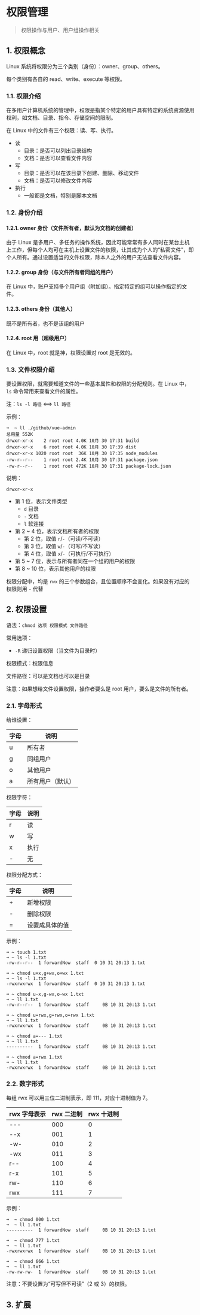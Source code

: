 # 权限管理

>权限操作与用户、用户组操作相关

## 1. 权限概念

Linux 系统将权限分为三个类别（身份）：owner、group、others。

每个类别有各自的 read、write、execute 等权限。

### 1.1. 权限介绍

在多用户计算机系统的管理中，权限是指某个特定的用户具有特定的系统资源使用权利，如文档、目录、指令、存储空间的限制。

在 Linux 中的文件有三个权限：读、写、执行。

* 读
  * 目录：是否可以列出目录结构
  * 文档：是否可以查看文件内容
* 写
  * 目录：是否可以在该目录下创建、删除、移动文件
  * 文档：是否可以修改文件内容
* 执行
  * 一般都是文档，特别是脚本文档

### 1.2. 身份介绍

#### 1.2.1. owner 身份（文件所有者，默认为文档的创建者）

由于 Linux 是多用户、多任务的操作系统，因此可能常常有多人同时在某台主机上工作，但每个人均可在主机上设置文件的权限，让其成为个人的“私密文件”，即个人所有。通过设置适当的文件权限，除本人之外的用户无法查看文件内容。

#### 1.2.2. group 身份（与文件所有者同组的用户）

在 Linux 中，账户支持多个用户组（附加组）。指定特定的组可以操作指定的文件。

#### 1.2.3. others 身份（其他人）

既不是所有者，也不是该组的用户

#### 1.2.4. root 用（超级用户）

在 Linux 中，root 就是神，权限设置对 root 是无效的。

### 1.3. 文件权限介绍

要设置权限，就需要知道文件的一些基本属性和权限的分配规则。在 Linux 中，`ls` 命令常用来查看文件的属性。

注：`ls -l 路径` <==> `ll 路径`

示例：

```shell
➜  ~ ll ./github/vue-admin
总用量 552K
drwxr-xr-x    2 root root 4.0K 10月 30 17:31 build
drwxr-xr-x    6 root root 4.0K 10月 30 17:39 dist
drwxr-xr-x 1020 root root  36K 10月 30 17:35 node_modules
-rw-r--r--    1 root root 2.4K 10月 30 17:31 package.json
-rw-r--r--    1 root root 472K 10月 30 17:31 package-lock.json
```

说明：

```text
drwxr-xr-x
```

* 第 1 位，表示文件类型
  * `d` 目录
  * `-` 文档
  * `l` 软连接
* 第 2 ~ 4 位，表示文档所有者的权限
  * 第 2 位，取值 `r`/`-`（可读/不可读）
  * 第 3 位，取值 `w`/`-`（可写/不写读）
  * 第 4 位，取值 `x`/`-`（可执行/不可执行）
* 第 5 ~ 7 位，表示与所有者同在一个组的用户的权限
* 第 8 ~ 10 位，表示其他用户的权限

权限分配中，均是 `rwx` 的三个参数组合，且位置顺序不会变化。如果没有对应的权限则用 `-` 代替

## 2. 权限设置

语法：`chmod 选项 权限模式 文件路径`

常用选项：

* `-R` 递归设置权限（当文件为目录时）

权限模式：权限信息

文件路径：可以是文档也可以是目录

注意：如果想给文件设置权限，操作者要么是 root 用户，要么是文件的所有者。

### 2.1. 字母形式

给谁设置：

| 字母 | 说明 |
|-|-|
| u | 所有者 |
| g | 同组用户 |
| o | 其他用户 |
| a | 所有用户（默认） |

权限字符：

| 字母 | 说明 |
|-|-|
| r | 读 |
| w | 写 |
| x | 执行 |
| - | 无 |

权限分配方式：

| 字母 | 说明 |
|-|-|
| + | 新增权限 |
| - | 删除权限 |
| = | 设置成具体的值 |

示例：

```shell
➜ ~ touch 1.txt
➜ ~ ls -l 1.txt
-rw-r--r--  1 forwardNow  staff  0 10 31 20:13 1.txt

➜ ~ chmod u+x,g+wx,o+wx 1.txt
➜ ~ ls -l 1.txt
-rwxrwxrwx  1 forwardNow  staff  0 10 31 20:13 1.txt

➜ ~ chmod u-x,g-wx,o-wx 1.txt
➜ ~ ll 1.txt
-rw-r--r--  1 forwardNow  staff     0B 10 31 20:13 1.txt

➜ ~ chmod u=rwx,g=rwx,o=rwx 1.txt
➜ ~ ll 1.txt
-rwxrwxrwx  1 forwardNow  staff     0B 10 31 20:13 1.txt

➜ ~ chmod a=--- 1.txt
➜ ~ ll 1.txt
----------  1 forwardNow  staff     0B 10 31 20:13 1.txt

➜ ~ chmod a=rwx 1.txt
➜ ~ ll 1.txt
-rwxrwxrwx  1 forwardNow  staff     0B 10 31 20:13 1.txt
```

### 2.2. 数字形式

每组 rwx 可以用三位二进制表示，即 111，对应十进制值为 7。

| rwx 字母表示 |rwx 二进制| rwx 十进制 |
|-|-|-|
| --- | 000 | 0 |
| --x | 001 | 1 |
| -w- | 010 | 2 |
| -wx | 011 | 3 |
| r-- | 100 | 4 |
| r-x | 101 | 5 |
| rw- | 110 | 6 |
| rwx | 111 | 7 |

示例：

```shell
➜  ~ chmod 000 1.txt
➜  ~ ll 1.txt
----------  1 forwardNow  staff     0B 10 31 20:13 1.txt

➜  ~ chmod 777 1.txt
➜  ~ ll 1.txt
-rwxrwxrwx  1 forwardNow  staff     0B 10 31 20:13 1.txt

➜  ~ chmod 666 1.txt
➜  ~ ll 1.txt
-rw-rw-rw-  1 forwardNow  staff     0B 10 31 20:13 1.txt
```

注意：不要设置为“可写但不可读”（2 或 3）的权限。

## 3. 扩展